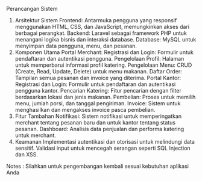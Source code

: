 Perancangan Sistem

1. Arsitektur Sistem
Frontend: Antarmuka pengguna yang responsif menggunakan HTML, CSS, dan JavaScript, memungkinkan akses dari berbagai perangkat.
Backend: Laravel sebagai framework PHP untuk menangani logika bisnis dan interaksi database.
Database: MySQL untuk menyimpan data pengguna, menu, dan pesanan.
2. Komponen Utama
Portal Merchant:
Registrasi dan Login: Formulir untuk pendaftaran dan autentikasi pengguna.
Pengelolaan Profil: Halaman untuk memperbarui informasi profil katering.
Pengelolaan Menu: CRUD (Create, Read, Update, Delete) untuk menu makanan.
Daftar Order: Tampilan semua pesanan dan invoice yang diterima.
Portal Kantor:
Registrasi dan Login: Formulir untuk pendaftaran dan autentikasi pengguna kantor.
Pencarian Katering: Fitur pencarian dengan filter berdasarkan lokasi dan jenis makanan.
Pembelian: Proses untuk memilih menu, jumlah porsi, dan tanggal pengiriman.
Invoice: Sistem untuk menghasilkan dan mengakses invoice pasca pembelian.
3. Fitur Tambahan
Notifikasi: Sistem notifikasi untuk memperingatkan merchant tentang pesanan baru dan untuk kantor tentang status pesanan.
Dashboard: Analisis data penjualan dan performa katering untuk merchant.
4. Keamanan
Implementasi autentikasi dan otorisasi untuk melindungi data sensitif.
Validasi input untuk mencegah serangan seperti SQL Injection dan XSS.



Notes :
Silahkan untuk pengembangan kembali sesuai kebutuhan aplikasi Anda
